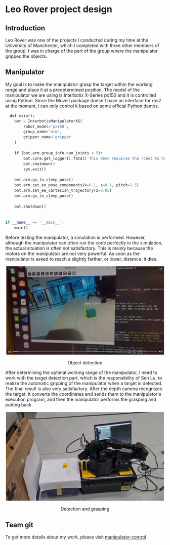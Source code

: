 # Leo Rover project design
## Introduction
Leo Rover was one of the projects I conducted during my time at the University of Manchester, which I completed with three other members of the group. I was in charge of the part of the group where the manipulator gripped the objects. 

## Manipulator
My goal is to make the manipulator grasp the target within the working range and place it at a predetermined position. The model of the manipulator we are using is Interbotix X-Series px150 and it is controlled using Python. Since the Moveit package doesn't have an interface for ros2 at the moment, I can only control it based on some official Python demos.

```python
  def main():
    bot = InterbotixManipulatorXS(
        robot_model='px150',
        group_name='arm',
        gripper_name='gripper'
    )

    if (bot.arm.group_info.num_joints < 5):
        bot.core.get_logger().fatal('This demo requires the robot to have at least 5 joints!')
        bot.shutdown()
        sys.exit()

    bot.arm.go_to_sleep_pose()
    bot.arm.set_ee_pose_components(x=0.1, z=0.1, pitch=1.5)
    bot.arm.set_ee_cartesian_trajectory(z=0.05)
    bot.arm.go_to_sleep_pose()

    bot.shutdown()


if __name__ == '__main__':
    main()
```
Before testing the manipulator, a simulation is performed. However, although the manipulator can often run the code perfectly in the simulation, the actual situation is often not satisfactory. This is mainly because the motors on the manipulator are not very powerful. As soon as the manipulator is asked to reach a slightly farther, or lower, distance, it dies.
<div align="center">
    <img src="./assets/images/object_detection.png" width="500px" display="inline"> 
    <div>
        <p>Object detection</p>
    </div>
</div>

After determining the optimal working range of the manipulator, I need to work with the target detection part, which is the responsibility of Sen Lu, to realize the automatic gripping of the manipulator when a target is detected. The final result is also very satisfactory. After the depth camera recognizes the target, it converts the coordinates and sends them to the manipulator's execution program, and then the manipulator performs the grasping and putting back.

<div align="center">
    <img src="./assets/images/detection and grasping.png" width="500px" display="inline"> 
    <div>
        <p>Detection and grasping</p>
    </div>
</div>

## Team git
To get more details about my work, please visit [manipulator-control](https://github.com/Team-7-UOM/Manipulator-Control)
